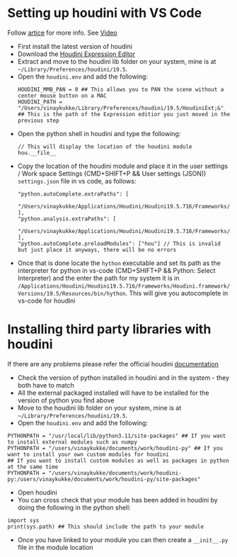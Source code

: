 # Setting up houdini with VS Code

Follow [artice](https://jurajtomori.wordpress.com/2018/02/20/houdini-tip-using-hou-module-in-visual-studio-code/) for more info.
See [Video](https://www.youtube.com/watch?v=HldzZ5ikZhc&ab_channel=CGchameleon)

- First install the latest version of houdini
- Download the [Houdini Expression Editor](http://cgtoolbox.com/houdini-expression-editor/)
- Extract and move to the houdini lib folder on your system, mine is at `~/Library/Preferences/houdini/19.5`.
- Open the `houdini.env` and add the following:
  ```
  HOUDINI_MMB_PAN = 0 ## This allows you to PAN the scene without a center mouse button on a MAC
  HOUDINI_PATH = "/Users/vinaykukke/Library/Preferences/houdini/19.5/HoudiniExt;&" ## This is the path of the Expression editior you just moved in the previous step
  ```
- Open the python shell in houdini and type the following:
  ```
  // This will display the location of the houdini module
  hou.__file__
  ```
- Copy the location of the houdini module and place it in the user settings / Work space Settings (CMD+SHIFT+P && User settings (JSON)) `settings.json` file in vs code, as follows:
  ```
  "python.autoComplete.extraPaths": [
    "/Users/vinaykukke/Applications/Houdini/Houdini19.5.716/Frameworks/Houdini.framework/Versions/19.5/Resources/houdini/python3.9libs/hou.py"
  ],
  "python.analysis.extraPaths": [
    "/Users/vinaykukke/Applications/Houdini/Houdini19.5.716/Frameworks/Houdini.framework/Versions/19.5/Resources/houdini/python3.9libs/hou.py"
  ],
  "python.autoComplete.preloadModules": ["hou"] // This is invalid but just place it anyways, there will be no errors
  ```
- Once that is done locate the `hython` executable and set its path as the interpreter for python in vs-code (CMD+SHIFT+P && Python: Select Interpreter) and the enter the path for my system it is in `/Applications/Houdini/Houdini19.5.716/Frameworks/Houdini.framework/Versions/19.5/Resources/bin/hython`. This will give you autocomplete in vs-code for houdini

# Installing third party libraries with houdini

If there are any problems please refer the official houdini [documentation](https://www.sidefx.com/docs/houdini/hom/locations.html#disk)

- Check the version of python installed in houdini and in the system - they both have to match
- All the external packaged installed will have to be installed for the version of python you find above
- Move to the houdini lib folder on your system, mine is at `~/Library/Preferences/houdini/19.5`.
- Open the `houdini.env` and add the following:
```
PYTHONPATH = "/usr/local/lib/python3.11/site-packages" ## If you want to install external modules such as numpy
PYTHONPATH = "/users/vinaykukke/documents/work/houdini-py" ## If you want to install your own custom modules for houdini
## If you want to install custom modules as well as packages in python at the same time
PYTHONPATH = "/users/vinaykukke/documents/work/houdini-py:/users/vinaykukke/documents/work/houdini-py/site-packages"
```
- Open houdini
- You can cross check that your module has been added in houdini by doing the following in the python shell:

```
import sys
print(sys.path) ## This should include the path to your module
```
- Once you have linked to your module you can then create a `__init__.py` file in the module location